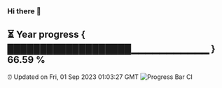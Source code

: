 ### Hi there 👋
⏳ Year progress { ███████████████████▁▁▁▁▁▁▁▁▁▁▁ } 66.59 %
---
⏰ Updated on Fri, 01 Sep 2023 01:03:27 GMT
![Progress Bar CI](https://github.com/liununu/liununu/workflows/Progress%20Bar%20CI/badge.svg)
